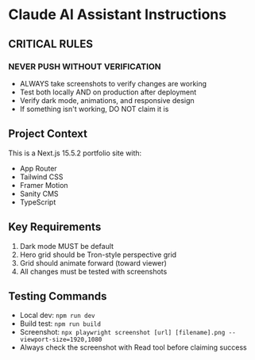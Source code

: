 # Claude AI Assistant Instructions

## CRITICAL RULES

### NEVER PUSH WITHOUT VERIFICATION
- ALWAYS take screenshots to verify changes are working
- Test both locally AND on production after deployment
- Verify dark mode, animations, and responsive design
- If something isn't working, DO NOT claim it is

## Project Context
This is a Next.js 15.5.2 portfolio site with:
- App Router
- Tailwind CSS
- Framer Motion
- Sanity CMS
- TypeScript

## Key Requirements
1. Dark mode MUST be default
2. Hero grid should be Tron-style perspective grid
3. Grid should animate forward (toward viewer)
4. All changes must be tested with screenshots

## Testing Commands
- Local dev: `npm run dev`
- Build test: `npm run build`
- Screenshot: `npx playwright screenshot [url] [filename].png --viewport-size=1920,1080`
- Always check the screenshot with Read tool before claiming success